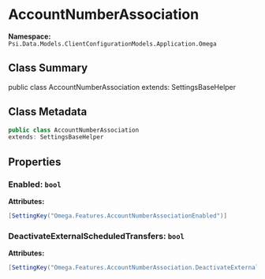# AccountNumberAssociation

**Namespace:** `Psi.Data.Models.ClientConfigurationModels.Application.Omega`

## Class Summary

public class AccountNumberAssociation
extends: SettingsBaseHelper

## Class Metadata

```typescript
public class AccountNumberAssociation
extends: SettingsBaseHelper
```

## Properties

### Enabled: `bool`



**Attributes:**
```csharp
[SettingKey("Omega.Features.AccountNumberAssociationEnabled")]
```

### DeactivateExternalScheduledTransfers: `bool`



**Attributes:**
```csharp
[SettingKey("Omega.Features.AccountNumberAssociation.DeactivateExternalScheduledTransfers")]
```
